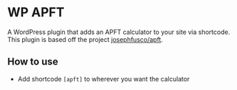 # WP APFT

A WordPress plugin that adds an APFT calculator to your site via shortcode. This plugin is based off the project [josephfusco/apft](https://github.com/josephfusco/apft).

## How to use

+ Add shortcode `[apft]` to wherever you want the calculator
